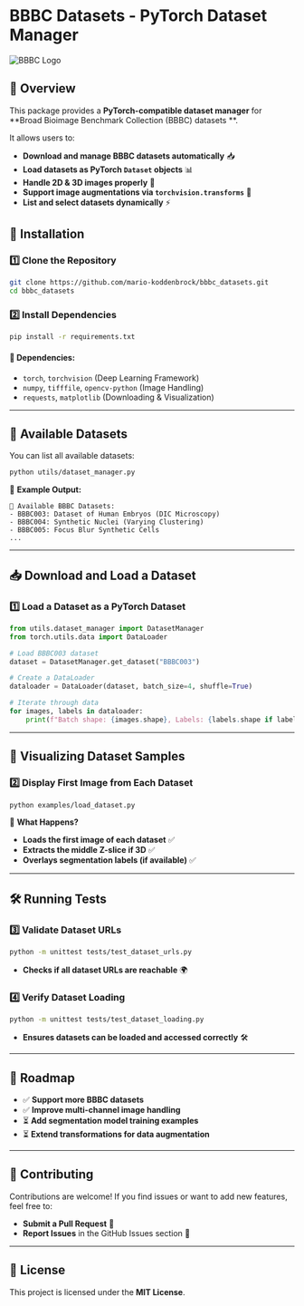 # BBBC Datasets - PyTorch Dataset Manager

![BBBC Logo](https://bbbc.broadinstitute.org/files/bbbc/files/broadinstlogofordigitalrgb.png)

## 📌 Overview

This package provides a **PyTorch-compatible dataset manager** for **Broad Bioimage Benchmark Collection (BBBC) datasets
**.

It allows users to:

- **Download and manage BBBC datasets automatically** 📥
- **Load datasets as PyTorch `Dataset` objects** 📊
- **Handle 2D & 3D images properly** 🔬
- **Support image augmentations via `torchvision.transforms`** 🎨
- **List and select datasets dynamically** ⚡

## 🚀 Installation

### **1️⃣ Clone the Repository**

```bash
git clone https://github.com/mario-koddenbrock/bbbc_datasets.git
cd bbbc_datasets
```

### **2️⃣ Install Dependencies**

```bash
pip install -r requirements.txt
```

#### 🔹 Dependencies:

- `torch`, `torchvision` (Deep Learning Framework)
- `numpy`, `tifffile`, `opencv-python` (Image Handling)
- `requests`, `matplotlib` (Downloading & Visualization)

---

## 📂 Available Datasets

You can list all available datasets:

```bash
python utils/dataset_manager.py
```

🔹 **Example Output:**

```
📂 Available BBBC Datasets:
- BBBC003: Dataset of Human Embryos (DIC Microscopy)
- BBBC004: Synthetic Nuclei (Varying Clustering)
- BBBC005: Focus Blur Synthetic Cells
...
```

---

## 📥 Download and Load a Dataset

### **1️⃣ Load a Dataset as a PyTorch Dataset**

```python
from utils.dataset_manager import DatasetManager
from torch.utils.data import DataLoader

# Load BBBC003 dataset
dataset = DatasetManager.get_dataset("BBBC003")

# Create a DataLoader
dataloader = DataLoader(dataset, batch_size=4, shuffle=True)

# Iterate through data
for images, labels in dataloader:
    print(f"Batch shape: {images.shape}, Labels: {labels.shape if labels is not None else 'None'}")
```

---

## 🎨 Visualizing Dataset Samples

### **2️⃣ Display First Image from Each Dataset**

```bash
python examples/load_dataset.py
```

🔹 **What Happens?**

- **Loads the first image of each dataset** ✅
- **Extracts the middle Z-slice if 3D** ✅
- **Overlays segmentation labels (if available)** ✅

---

## 🛠 Running Tests

### **3️⃣ Validate Dataset URLs**

```bash
python -m unittest tests/test_dataset_urls.py
```

- **Checks if all dataset URLs are reachable** 🌍

### **4️⃣ Verify Dataset Loading**

```bash
python -m unittest tests/test_dataset_loading.py
```

- **Ensures datasets can be loaded and accessed correctly** 🛠

---

## 📝 Roadmap

- ✅ **Support more BBBC datasets**
- ✅ **Improve multi-channel image handling**
- ⏳ **Add segmentation model training examples**
- ⏳ **Extend transformations for data augmentation**

---

## 🙌 Contributing

Contributions are welcome! If you find issues or want to add new features, feel free to:

- **Submit a Pull Request** 🔄
- **Report Issues** in the GitHub Issues section 🚀

---

## 📜 License

This project is licensed under the **MIT License**.
